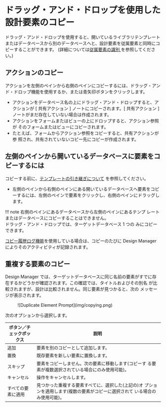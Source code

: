 # ドラッグ・アンド・ドロップを使用した設計要素のコピー
ドラッグ・アンド・ドロップを使用すると、開いているライブラリテンプレートまたはデータベースから別のデータベースへと、設計要素を従属要素と同時にコピーすることができます。 (詳細については[従属要素の識別 ](dependencies.md)を参照してください。)

## アクションのコピー
アクションを左側のペインから右側のペインにコピーするには、ドラッグ・アンド・ドロップ機能を使用するか、または青矢印ボタンをクリックします。

* アクションをデータベース名の上にドラッグ・アンド・ドロップすると、アクションが [ 共有アクション ] ノートにコピーされます。[ 共有アクション ] ノートがまだ存在していない場合は作成されます。
* アクションをフォームまたはビューの上にドロップすると、アクション参照が そのフォームまたはビューにコピーされます。
* たとえば、フォームからアクション参照をコピーすると、共有アクションが参 照され、共有されていないコピー先にコピーが作成されます。

## 左側のペインから開いているデータベースに要素をコピーするには 
コピーする前に、[テンプレートの引き継ぎについて](inheritance.md) を参照してください。

* 左側のペインから右側のペインにある開いているデータベースへ要素をコピーするには、左側のペインで要素をクリックし、右側のペインにドラッグし ます。
 
!!! note
    右側のペインにあるデータベースから左側のペインにあるテンプ レートまたはデータベースにコピーすることはできません。   
    ドラッグ・アンド・ドロップでは、ターゲットデータベース 1 つの みにコピーできます。
 
[コピー履歴ログ機能](copyhistory.md)を使用している場合は、コピーのたびに Design Manager によりそのアクティビティが記録されます。

## 重複する要素のコピー
Design Manager では、ターゲットデータベースに同じ名前の要素がすでに存 在するかどうかが確認されます。この確認では、タイトルおよびその別名 が比較されますが、設計は比較されません。同じ要素が見つかると、次の メッセージが表示されます。
<figure markdown="1">
  ![Duplicate Element Prompt](img/copying.png)
</figure>

次のオプションから選択します。

| ボタン／チェックボックス | 説明 |
| --- | --- |
| 追加 | 要素を別のコピーとして追加します。 |
| 置換 | 既存要素を新しい要素に置換します。 |
| スキップ | 要素をコピーしません。次の要素に移動します(コピーす る要素が複数選択されている場合にのみ使用可能)。 |
| キャンセル | 操作をキャンセルします。 |
| すべての要素に適用 | 見つかった重複する要素すべてに、選択した(上記の)オ プションを適用します(複数の要素がコピーに選択されて いる場合のみ使用可能)。 |